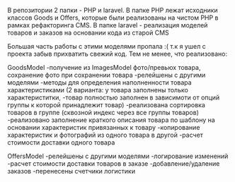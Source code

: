 В репозитории 2 папки - PHP и laravel. 
В папке PHP лежат исходники классов Goods и Offers, которые были реализованы на чистом PHP в рамках рефакторинга CMS.
В папке laravel - реализация моделей товаров и заказов на основании кода из старой CMS

Большая часть работы с этими моделями пропала :( т.к я ушел с проекта забыв прихватить свежий код.
Тем не менее, что реализовано:

GoodsModel
-получение из ImagesModel фото/превьюх товара, сохранение фото при сохранении товара
-релейшены с другими моделями
-методы для определения наполненности товара характеристиками (2 варианта: у товара заполнены только характериститки, 
-товар полностью заполнен в зависимоти от опций группы к которой принадлежит товар)
-реализована сортировка товаров в группе (сквозной индекс через все группы товаров)
-реализовано заполнение краткого описания товара по шаблону на основании характеристик привязанных к товару
-копирование характеристик и фотографий из одного товара в другой
-расчет стоимости доставки одного товара

OffersModel
-релейшены с другими моделями
-логирование изменений
-расчет стоимости доставки товаров в заказе
-добавление/удаление заказов
-перенесены счетчики логистики

